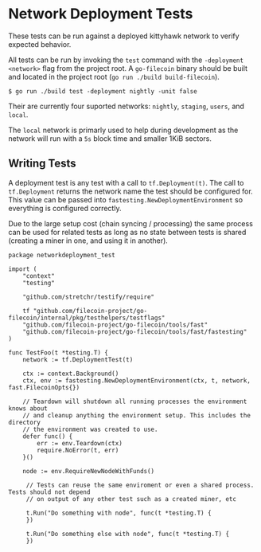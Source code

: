 Network Deployment Tests
========================

These tests can be run against a deployed kittyhawk network to verify
expected behavior.

All tests can be run by invoking the `test` command with the `-deployment <network>`
flag from the project root. A `go-filecoin` binary should be built and located in the
project root (`go run ./build build-filecoin`).

```
$ go run ./build test -deployment nightly -unit false
```

Their are currently four suported networks: `nightly`, `staging`, `users`, and `local`.

The `local` network is primarly used to help during development as the network will run
with a `5s` block time and smaller 1KiB sectors.

## Writing Tests

A deployment test is any test with a call to `tf.Deployment(t)`. The call to `tf.Deployment`
returns the network name the test should be configured for. This value can be passed into
`fastesting.NewDeploymentEnvironment` so everything is configured correctly.

Due to the large setup cost (chain syncing / processing) the same process can be used for
related tests as long as no state between tests is shared (creating a miner in one, and using it
in another).

```
package networkdeployment_test

import (
	"context"
	"testing"

	"github.com/stretchr/testify/require"

	tf "github.com/filecoin-project/go-filecoin/internal/pkg/testhelpers/testflags"
	"github.com/filecoin-project/go-filecoin/tools/fast"
	"github.com/filecoin-project/go-filecoin/tools/fast/fastesting"
)

func TestFoo(t *testing.T) {
	network := tf.DeploymentTest(t)

	ctx := context.Background()
	ctx, env := fastesting.NewDeploymentEnvironment(ctx, t, network, fast.FilecoinOpts{})

	// Teardown will shutdown all running processes the environment knows about
	// and cleanup anything the environment setup. This includes the directory
	// the environment was created to use.
	defer func() {
		err := env.Teardown(ctx)
		require.NoError(t, err)
	}()

	node := env.RequireNewNodeWithFunds()

	 // Tests can reuse the same enviroment or even a shared process. Tests should not depend
	 // on output of any other test such as a created miner, etc

	 t.Run("Do something with node", func(t *testing.T) {
	 })

	 t.Run("Do something else with node", func(t *testing.T) {
	 })
```
